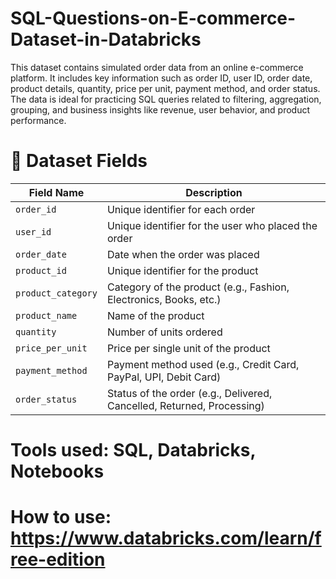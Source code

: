 # SQL-Questions-on-E-commerce-Dataset-in-Databricks
This dataset contains simulated order data from an online e-commerce platform. It includes key information such as order ID, user ID, order date, product details, quantity, price per unit, payment method, and order status. The data is ideal for practicing SQL queries related to filtering, aggregation, grouping, and business insights like revenue, user behavior, and product performance.

# 📄 Dataset Fields
| Field Name         | Description                                                            |
| ------------------ | ---------------------------------------------------------------------- |
| `order_id`         | Unique identifier for each order                                       |
| `user_id`          | Unique identifier for the user who placed the order                    |
| `order_date`       | Date when the order was placed                                         |
| `product_id`       | Unique identifier for the product                                      |
| `product_category` | Category of the product (e.g., Fashion, Electronics, Books, etc.)      |
| `product_name`     | Name of the product                                                    |
| `quantity`         | Number of units ordered                                                |
| `price_per_unit`   | Price per single unit of the product                                   |
| `payment_method`   | Payment method used (e.g., Credit Card, PayPal, UPI, Debit Card)       |
| `order_status`     | Status of the order (e.g., Delivered, Cancelled, Returned, Processing) |

# Tools used: SQL, Databricks, Notebooks

# How to use: https://www.databricks.com/learn/free-edition


